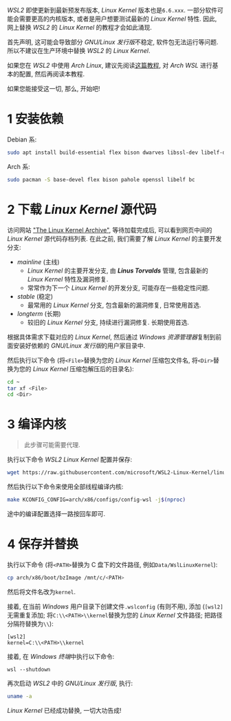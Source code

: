 *WSL2* 即使更新到最新预发布版本, *Linux Kernel* 版本也是`6.6.xxx`. 一部分软件可能会需要更高的内核版本, 或者是用户想要测试最新的 *Linux Kernel* 特性. 因此, 网上替换 *WSL2* 的 *Linux Kernel* 的教程才会如此涌现.

首先声明, 这可能会导致部分 *GNU/Linux 发行版*不稳定, 软件包无法运行等问题. 所以不建议在生产环境中替换 *WSL2* 的 *Linux Kernel*.

如果您在 *WSL2* 中使用 *Arch Linux*, 建议先阅读[这篇教程](https://MaxLHy0424.github.io/post/2.html), 对 *Arch WSL* 进行基本的配置, 然后再阅读本教程.

如果您能接受这一切, 那么, 开始吧!

# 1 安装依赖

Debian 系:
```Bash
sudo apt install build-essential flex bison dwarves libssl-dev libelf-dev
```

Arch 系:
```Bash
sudo pacman -S base-devel flex bison pahole openssl libelf bc
```

# 2 下载 *Linux Kernel* 源代码

访问网站 ["The Linux Kernel Archive"](https://kernel.org), 等待加载完成后, 可以看到网页中间的 *Linux Kernel* 源代码存档列表. 在此之前, 我们需要了解 *Linux Kernel* 的主要开发分支:

- *mainline* (主线)
    - *Linux Kernel* 的主要开发分支, 由 ***Linus Torvalds*** 管理, 包含最新的 *Linux Kernel* 特性及漏洞修复.
    - 常常作为下一个 *Linux Kernel* 的开发分支, 可能存在一些稳定性问题.
- *stable* (稳定)
    - 最常用的 *Linux Kernel* 分支, 包含最新的漏洞修复, 日常使用首选.
- *longterm* (长期)
    - 较旧的 *Linux Kernel* 分支, 持续进行漏洞修复. 长期使用首选.

根据具体需求下载对应的 *Linux Kernel*, 然后通过 *Windows 资源管理器*复制到前面安装好依赖的 *GNU/Linux 发行版*的用户家目录中.

然后执行以下命令 (将`<File>`替换为您的 *Linux Kernel* 压缩包文件名, 将`<Dir>`替换为您的 *Linux Kernel* 压缩包解压后的目录名):
```Bash
cd ~
tar xf <File>
cd <Dir>
```

# 3 编译内核

> 此步骤可能需要代理.

执行以下命令 *WSL2 Linux Kernel* 配置并保存:
```Bash
wget https://raw.githubusercontent.com/microsoft/WSL2-Linux-Kernel/linux-msft-wsl-6.1.y/arch/x86/configs/config-wsl -O arch/x86/configs/config-wsl
```

然后执行以下命令来使用全部线程编译内核:
```Bash
make KCONFIG_CONFIG=arch/x86/configs/config-wsl -j$(nproc)
```

途中的编译配置选择一路按回车即可.

# 4 保存并替换

执行以下命令 (将`<PATH>`替换为 C 盘下的文件路径, 例如`Data/WslLinuxKernel`):
```Bash
cp arch/x86/boot/bzImage /mnt/c/<PATH>
```
然后将文件名改为`kernel`.

接着, 在当前 *Windows* 用户目录下创建文件`.wslconfig` (有则不用), 添加 (`[wsl2]`无需重复添加; 将`C:\\<PATH>\\kernel`替换为您的 *Linux Kernel* 文件路径; 把路径分隔符替换为`\\`):
```
[wsl2]
kernel=C:\\<PATH>\\kernel 
```

接着, 在 *Windows 终端*中执行以下命令:
```Batch
wsl --shutdown
```

再次启动 *WSL2* 中的 *GNU/Linux 发行版*, 执行:
```Bash
uname -a
```

*Linux Kernel* 已经成功替换, 一切大功告成!